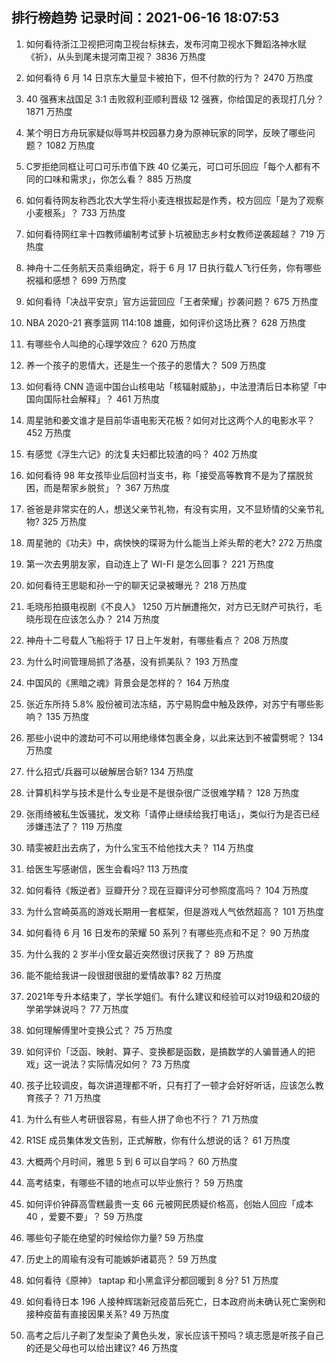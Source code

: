 
## 排行榜趋势 记录时间：2021-06-16 18:07:53
  
  1. 如何看待浙江卫视把河南卫视台标抹去，发布河南卫视水下舞蹈洛神水赋《祈》，从头到尾未提河南卫视？ 3836 万热度
    
  2. 如何看待 6 月 14 日京东大量显卡被拍下，但不付款的行为？ 2470 万热度
    
  3. 40 强赛末战国足 3:1 击败叙利亚顺利晋级 12 强赛，你给国足的表现打几分？ 1871 万热度
    
  4. 某个明日方舟玩家疑似辱骂并校园暴力身为原神玩家的同学，反映了哪些问题？ 1082 万热度
    
  5. C罗拒绝同框让可口可乐市值下跌 40 亿美元，可口可乐回应「每个人都有不同的口味和需求」，你怎么看？ 885 万热度
    
  6. 如何看待网友称西北农大学生将小麦连根拔起是作秀，校方回应「是为了观察小麦根系」？ 733 万热度
    
  7. 如何看待网红芈十四教师编制考试萝卜坑被励志乡村女教师逆袭超越？ 719 万热度
    
  8. 神舟十二任务航天员乘组确定，将于 6 月 17 日执行载人飞行任务，你有哪些祝福和感想？ 699 万热度
    
  9. 如何看待「决战平安京」官方运营回应「王者荣耀」抄袭问题？ 675 万热度
    
  10. NBA 2020-21 赛季篮网 114:108 雄鹿，如何评价这场比赛？ 628 万热度
    
  11. 有哪些令人叫绝的心理学效应？ 620 万热度
    
  12. 养一个孩子的恩情大，还是生一个孩子的恩情大？ 509 万热度
    
  13. 如何看待 CNN 造谣中国台山核电站「核辐射威胁」，中法澄清后日本称望「中国向国际社会解释」？ 461 万热度
    
  14. 周星驰和姜文谁才是目前华语电影天花板？如何对比这两个人的电影水平？ 452 万热度
    
  15. 有感觉《浮生六记》的沈复夫妇都比较渣的吗？ 402 万热度
    
  16. 如何看待 98 年女孩毕业后回村当支书，称「接受高等教育不是为了摆脱贫困，而是帮家乡脱贫」？ 367 万热度
    
  17. 爸爸是非常实在的人，想送父亲节礼物，有没有实用，又不显矫情的父亲节礼物? 325 万热度
    
  18. 周星驰的《功夫》中，病怏怏的琛哥为什么能当上斧头帮的老大? 272 万热度
    
  19. 第一次去男朋友家，自动连上了 WI-FI 是怎么回事？ 221 万热度
    
  20. 如何看待王思聪和孙一宁的聊天记录被曝光？ 218 万热度
    
  21. 毛晓彤拍摄电视剧《不良人》 1250 万片酬遭拖欠，对方已无财产可执行，毛晓彤现在应该怎么办？ 214 万热度
    
  22. 神舟十二号载人飞船将于 17 日上午发射，有哪些看点？ 208 万热度
    
  23. 为什么时间管理局抓了洛基，没有抓美队？ 193 万热度
    
  24. 中国风的《黑暗之魂》背景会是怎样的？ 164 万热度
    
  25. 张近东所持 5.8% 股份被司法冻结，苏宁易购盘中触及跌停，对苏宁有哪些影响？ 135 万热度
    
  26. 那些小说中的渡劫可不可以用绝缘体包裹全身，以此来达到不被雷劈呢？ 134 万热度
    
  27. 什么招式/兵器可以破解居合斩? 134 万热度
    
  28. 计算机科学与技术是什么专业是不是很杂很广泛很难学精？ 128 万热度
    
  29. 张雨绮被私生饭骚扰，发文称「请停止继续给我打电话」，类似行为是否已经涉嫌违法了？ 119 万热度
    
  30. 晴雯被赶出去病了，为什么宝玉不给他找大夫？ 114 万热度
    
  31. 给医生写感谢信，医生会看吗? 113 万热度
    
  32. 如何看待《叛逆者》豆瓣开分？现在豆瓣评分可参照度高吗？ 104 万热度
    
  33. 为什么宫崎英高的游戏长期用一套框架，但是游戏人气依然超高？ 101 万热度
    
  34. 如何看待 6 月 16 日发布的荣耀 50 系列？有哪些亮点和不足？ 90 万热度
    
  35. 为什么我的 2 岁半小侄女最近突然很讨厌我了？ 89 万热度
    
  36. 能不能给我讲一段很甜很甜的爱情故事? 82 万热度
    
  37. 2021年专升本结束了，学长学姐们。有什么建议和经验可以对19级和20级的学弟学妹说吗？ 77 万热度
    
  38. 如何理解傅里叶变换公式？ 75 万热度
    
  39. 如何评价「泛函、映射、算子、变换都是函数，是搞数学的人骗普通人的把戏」这一说法？实际情况如何？ 73 万热度
    
  40. 孩子比较调皮，每次讲道理都不听，只有打了一顿才会好好听话，应该怎么教育孩子？ 71 万热度
    
  41. 为什么有些人考研很容易，有些人拼了命也不行？ 71 万热度
    
  42. R1SE 成员集体发文告别，正式解散，你有什么想说的话？ 61 万热度
    
  43. 大概两个月时间，雅思 5 到 6 可以自学吗？ 60 万热度
    
  44. 高考结束，有哪些不错的地点可以毕业旅行？ 59 万热度
    
  45. 如何评价钟薛高雪糕最贵一支 66 元被网民质疑价格高，创始人回应「成本 40 ，爱要不要」？ 59 万热度
    
  46. 哪些句子能在绝望的时候给你力量? 59 万热度
    
  47. 历史上的周瑜有没有可能嫉妒诸葛亮？ 59 万热度
    
  48. 如何看待《原神》 taptap 和小黑盒评分都回暖到 8 分? 51 万热度
    
  49. 如何看待日本 196 人接种辉瑞新冠疫苗后死亡，日本政府尚未确认死亡案例和接种疫苗有直接因果关系? 49 万热度
    
  50. 高考之后儿子剃了发型染了黄色头发，家长应该干预吗？填志愿是听孩子自己的还是父母也可以给出建议? 46 万热度
    
